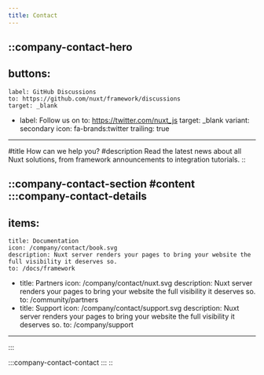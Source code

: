 ```yaml
---
title: Contact
---
```


::company-contact-hero
---
buttons:
  -
    label: GitHub Discussions
    to: https://github.com/nuxt/framework/discussions
    target: _blank
  -
    label: Follow us on
    to: https://twitter.com/nuxt_js
    target: _blank
    variant: secondary
    icon: fa-brands:twitter
    trailing: true
---
#title
How can we help you?
#description
Read the latest news about all Nuxt solutions, from framework announcements to integration tutorials.
::

::company-contact-section
#content
:::company-contact-details
---
items:
  -
    title: Documentation
    icon: /company/contact/book.svg
    description: Nuxt server renders your pages to bring your website the full visibility it deserves so.
    to: /docs/framework
  -
    title: Partners
    icon: /company/contact/nuxt.svg
    description: Nuxt server renders your pages to bring your website the full visibility it deserves so.
    to: /community/partners
  -
    title: Support
    icon: /company/contact/support.svg
    description: Nuxt server renders your pages to bring your website the full visibility it deserves so.
    to: /company/support
---
:::

:::company-contact-contact
:::
::

